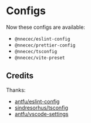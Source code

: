 # Configs

Now these configs are available:

- `@nnecec/eslint-config`
- `@nnecec/prettier-config`
- `@nnecec/tsconfig`
- `@nnecec/vite-preset`

## Credits

Thanks:

- [antfu/eslint-config](https://github.com/antfu/eslint-config)
- [sindresorhus/tsconfig](https://github.com/sindresorhus/tsconfig)
- [antfu/vscode-settings](https://github.com/antfu/vscode-settings)
